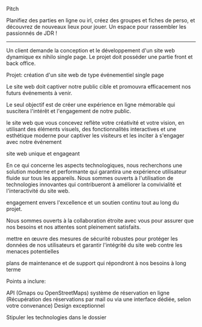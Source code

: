 Pitch

Planifiez des parties en ligne ou irl, créez des groupes et fiches de perso, et découvrez de nouveaux lieux pour jouer. Un espace pour rassembler les passionnés de JDR !

---

Un client demande la conception et le développement d'un site web dynamique ex nihilo single page. Le projet doit posséder une partie front et back office.

Projet:  création d'un site web de type événementiel single page

Le site web doit captiver notre public cible et promouvra efficacement nos futurs événements à venir.

Le seul objectif est de créer une expérience en ligne mémorable qui suscitera l'intérêt et l'engagement de notre public.

 le site web que vous concevez reflète votre créativité et votre vision, en utilisant des éléments visuels, des fonctionnalités interactives et une esthétique moderne pour captiver les visiteurs et les inciter à s'engager avec notre événement
 
site web unique et engageant
 
En ce qui concerne les aspects technologiques, nous recherchons une solution moderne et performante qui garantira une expérience utilisateur fluide sur tous les appareils. Nous sommes ouverts à l'utilisation de technologies innovantes qui contribueront à améliorer la convivialité et l'interactivité du site web.

engagement envers l'excellence et un soutien continu tout au long du projet. 

Nous sommes ouverts à la collaboration étroite avec vous pour assurer que nos besoins et nos attentes sont pleinement satisfaits.

mettre en œuvre des mesures de sécurité robustes pour protéger les données de nos utilisateurs et garantir l'intégrité du site web contre les menaces potentielles

plans de maintenance et de support qui répondront à nos besoins à long terme

Points a inclure:

API (Gmaps ou OpenStreetMaps)
 système de réservation en ligne (Récupération des réservations par mail ou via une interface dédiée, selon votre convenance)
Design exceptionnel



Stipuler les technologies dans le dossier
